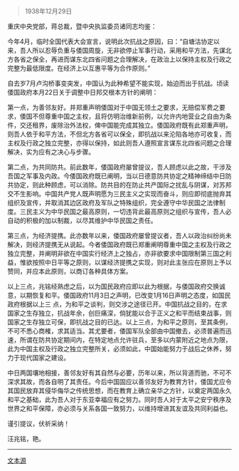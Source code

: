 > 1938年12月29日

重庆中央党部，蒋总裁，暨中央执监委员诸同志均鉴：

今年4月，临时全国代表大会宣言，说明此次抗战之原因，曰：“自塘沽协定以来，吾人所以忍辱负重与倭国周旋，无非欲停止军事行动，采用和平方法，先谋北方各省之保全，再进而谋东北四省问题之合理解决，在政治上以保持主权及行政之完整为最低限度。在经济上以互惠平等为合作原则。”

自去岁7月卢沟桥事变突发，中国认为此种希望不能实现，始迫而出于抗战。顷读倭国政府本月22日关于调整中日邦交根本方针的阐明：

第一点，为善邻友好。并郑重声明倭国对于中国无领土之要求，无赔偿军费之要求，倭国不但尊重中国之主权，且将仿明治维新前例，以允许内地营业之自由为条件，交还租界，废除治外法权，俾中国能完成其独立。倭国政府既有此郑重声明，则吾人依于和平方法，不但北方各省可以保全，即抗战以来沦陷各地亦可收复，而主权及行政之独立完整，亦得以保持，如此则吾人遵照宣言谋东北四省问题之合理解决，实为应有之决心与步骤。

第二点，为共同防共。前此数年，倭国政府屡曾提议，吾人顾虑以此之故，干涉及吾国之军事及内政。今倭国政府既已阐明，当以日德意防共协定之精神缔结中日防共协定，则此种顾虑，可以消除。防共目的在防止共产国际之扰乱与阴谋，对苏邦交不生影响。中国共产党人既声明愿为三民主义之实现而奋斗，则应即彻底抛弃其组织及宣传，并取消其边区政府及军队之特殊组织，完全遵守中华民国之法律制度。三民主义为中华民国之最高原则，一切违背此最高原则之组织与宣传，吾人必自动的积极的加以制裁，以尽其维护中华民国之责任。

第三点，为经济提携。此亦数年以来，倭国政府屡曾提议者，吾人以政治纠纷尚未解决，则经济提携无从说起。今者倭国政府既已郑重阐明尊重中国之主权及行政之独立完整，并阐明非欲在中国实行经济上之独占，亦非欲要求中国限制第三国之利益，惟欲按照中日平等之原则，以谋经济提携之实现，则对此主张应在原则上予以赞同，并应本此原则，以商订各种具体方案。

以上三点，兆铭经熟虑之后，以为国民政府应即以此为根据，与倭国政府交换诚意，以期恢复和平。倭国政府11月3日之声明，已改变1月16日声明之态度，如国民政府根据以上三 点，为和平之谈判，则交涉之途径已开。中国抗战之目的，在求国家之生存独立，抗战年余，创巨痛深，倘犹能以合于正义之和平而结束战事，则国家之生存独立可保，即抗战之目的已达。以上三点，为和平之原则，至其条例，不可不悉心商榷，求其适当。其尤要者，倭国军队全部由中国撤去，必须普遍而迅速，所谓在防共协定期间内，在特定地点允许驻兵，至多以内蒙附近之地点为限，此为中国主权及行政之独立完整所关，必须如此，中国始能努力于战后之休养，努力于现代国家之建设。

中日两国壤地相接，善邻友好有其自然与必要，历年以来，所以背道而驰，不可不深求其故，而各自明了其责任。今后中国固应以善邻友好为教育方针，倭国尤应令其国民放弃其侵华侮华之传统思想，而在教育上确立亲华之方针，以奠定两国永久和平之基础，此为吾人对于东亚幸福应有之努力。同时吾人对于太平之安宁秩序及世界之和平保障，亦必须与关系各国一致努力，以维持增进其友谊及共同利益也。

谨引提议，伏祈采纳！

汪兆铭，艳。

***

[文本源](https://baike.baidu.com/item/艳电/2297154)